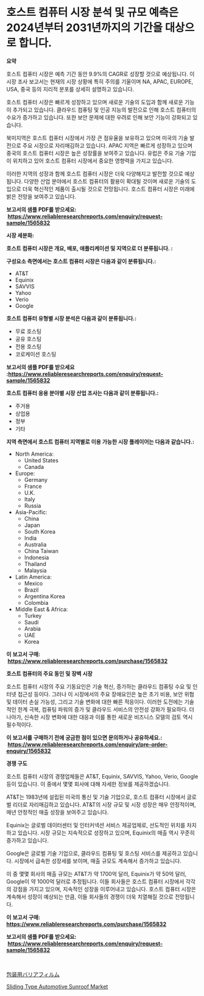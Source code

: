 <p><h1>호스트 컴퓨터 시장 분석 및 규모 예측은 2024년부터 2031년까지의 기간을 대상으로 합니다.</h1></p><p><strong>요약</strong></p>
<p><p>호스트 컴퓨터 시장은 예측 기간 동안 9.9%의 CAGR로 성장할 것으로 예상됩니다. 이 시장 조사 보고서는 현재의 시장 상황에 특히 주의를 기울이며 NA, APAC, EUROPE, USA, 중국 등의 지리적 분포를 상세히 설명하고 있습니다.</p><p>호스트 컴퓨터 시장은 빠르게 성장하고 있으며 새로운 기술의 도입과 함께 새로운 기능이 추가되고 있습니다. 클라우드 컴퓨팅 및 인공 지능의 발전으로 인해 호스트 컴퓨터의 수요가 증가하고 있습니다. 또한 보안 문제에 대한 우려로 인해 보안 기능이 강화되고 있습니다.</p><p>북미지역은 호스트 컴퓨터 시장에서 가장 큰 점유율을 보유하고 있으며 미국의 기술 발전으로 주요 시장으로 자리매김하고 있습니다. APAC 지역은 빠르게 성장하고 있으며 중국의 호스트 컴퓨터 시장은 높은 성장률을 보여주고 있습니다. 유럽은 주요 기술 기업이 위치하고 있어 호스트 컴퓨터 시장에서 중요한 영향력을 가지고 있습니다.</p><p>이러한 지역의 성장과 함께 호스트 컴퓨터 시장은 더욱 다양해지고 발전할 것으로 예상됩니다. 다양한 산업 분야에서 호스트 컴퓨터의 활용이 확대될 것이며 새로운 기술의 도입으로 더욱 혁신적인 제품이 출시될 것으로 전망됩니다. 호스트 컴퓨터 시장은 미래에 밝은 전망을 보여주고 있습니다.</p></p>
<p><strong>보고서의 샘플 PDF를 받으세요: &nbsp;<a href="https://www.reliableresearchreports.com/enquiry/request-sample/1565832">https://www.reliableresearchreports.com/enquiry/request-sample/1565832</a></strong></p>
<p><strong>시장 세분화:</strong></p>
<p><strong> 호스트 컴퓨터 시장은 개요, 배포, 애플리케이션 및 지역으로 더 분류됩니다. :</strong></p>
<p><strong>구성요소 측면에서는 호스트 컴퓨터 시장은 다음과 같이 분류됩니다.:</strong></p>
<p><ul><li>AT&T</li><li>Equinix</li><li>SAVVIS</li><li>Yahoo</li><li>Verio</li><li>Google</li></ul></p>
<p><strong> 호스트 컴퓨터 유형별 시장 분석은 다음과 같이 분류됩니다.:</strong></p>
<p><ul><li>무료 호스팅</li><li>공유 호스팅</li><li>전용 호스팅</li><li>코로케이션 호스팅</li></ul></p>
<p><strong>보고서의 샘플 PDF를 받으세요 :<a href="https://www.reliableresearchreports.com/enquiry/request-sample/1565832">https://www.reliableresearchreports.com/enquiry/request-sample/1565832</a></strong></p>
<p><strong> 호스트 컴퓨터 응용 분야별 시장 산업 조사는 다음과 같이 분류됩니다.:</strong></p>
<p><ul><li>주거용</li><li>상업용</li><li>정부</li><li>기타</li></ul></p>
<p><strong>지역 측면에서 호스트 컴퓨터 지역별로 이용 가능한 시장 플레이어는 다음과 같습니다.:</strong></p>
<p><ul>
    <li>
        North America:
        <ul>
            <li>United States</li>
            <li>Canada</li>
        </ul>
    </li>
    <li>
        Europe:
        <ul>
            <li>Germany</li>
            <li>France</li>
            <li>U.K.</li>
            <li>Italy</li>
            <li>Russia</li>
        </ul>
    </li>
    <li>
        Asia-Pacific:
        <ul>
            <li>China</li>
            <li>Japan</li>
            <li>South Korea</li>
            <li>India</li>
            <li>Australia</li>
            <li>China Taiwan</li>
            <li>Indonesia</li>
            <li>Thailand</li>
            <li>Malaysia</li>
        </ul>
    </li>
    <li>
        Latin America:
        <ul>
            <li>Mexico</li>
            <li>Brazil</li>
            <li>Argentina Korea</li>
            <li>Colombia</li>
        </ul>
    </li>
    <li>
        Middle East & Africa:
        <ul>
            <li>Turkey</li>
            <li>Saudi</li>
            <li>Arabia</li>
            <li>UAE</li>
            <li>Korea</li>
        </ul>
    </li>
    </ul></p>
<p><strong>이 보고서 구매: &nbsp;<a href="https://www.reliableresearchreports.com/purchase/1565832">https://www.reliableresearchreports.com/purchase/1565832</a></strong></p>
<p><strong>호스트 컴퓨터의 주요 동인 및 장벽 시장</strong></p>
<p><p>호스트 컴퓨터 시장의 주요 기동요인은 기술 혁신, 증가하는 클라우드 컴퓨팅 수요 및 인터넷 접근성 등이다. 그러나 이 시장에서의 주요 장애요인은 높은 초기 비용, 보안 위협 및 데이터 손실 가능성, 그리고 기술 변화에 대한 빠른 적응이다. 이러한 도전에는 기술적인 한계 극복, 컴퓨팅 파워의 증가 및 클라우드 서비스의 안전성 강화가 필요하다. 더 나아가, 신속한 시장 변화에 대한 대응과 이를 통한 새로운 비즈니스 모델의 검토 역시 필수적이다.</p></p>
<p><strong>이 보고서를 구매하기 전에 궁금한 점이 있으면 문의하거나 공유하세요.: &nbsp;<a href="https://www.reliableresearchreports.com/enquiry/pre-order-enquiry/1565832">https://www.reliableresearchreports.com/enquiry/pre-order-enquiry/1565832</a></strong></p>
<p><strong>경쟁 구도</strong></p>
<p><p>호스트 컴퓨터 시장의 경쟁업체들은 AT&T, Equinix, SAVVIS, Yahoo, Verio, Google 등이 있습니다. 이 중에서 몇몇 회사에 대해 자세한 정보를 제공하겠습니다.</p><p>AT&T는 1983년에 설립된 미국의 통신 및 기술 기업으로, 호스트 컴퓨터 시장에서 글로벌 리더로 자리매김하고 있습니다. AT&T의 시장 규모 및 시장 성장은 매우 안정적이며, 매년 안정적인 매출 성장을 보여주고 있습니다.</p><p>Equinix는 글로벌 데이터센터 및 인터커넥션 서비스 제공업체로, 선도적인 위치를 차지하고 있습니다. 시장 규모는 지속적으로 성장하고 있으며, Equinix의 매출 역시 꾸준히 증가하고 있습니다.</p><p>Google은 글로벌 기술 기업으로, 클라우드 컴퓨팅 및 호스팅 서비스를 제공하고 있습니다. 시장에서 급속한 성장세를 보이며, 매출 규모도 계속해서 증가하고 있습니다.</p><p>이 중 몇몇 회사의 매출 규모는 AT&T가 약 1700억 달러, Equinix가 약 50억 달러, Google이 약 1000억 달러로 추정됩니다. 이들 회사들은 호스트 컴퓨터 시장에서 각각의 강점을 가지고 있으며, 지속적인 성장을 이루어내고 있습니다. 호스트 컴퓨터 시장은 계속해서 성장이 예상되는 만큼, 이들 회사들의 경쟁이 더욱 치열해질 것으로 전망됩니다.</p></p>
<p><strong>이 보고서 구매: &nbsp; <a href="https://www.reliableresearchreports.com/purchase/1565832">https://www.reliableresearchreports.com/purchase/1565832</a></strong></p>
<p><strong>보고서의 샘플 PDF를 받으세요: &nbsp;<a href="https://www.reliableresearchreports.com/enquiry/request-sample/1565832">https://www.reliableresearchreports.com/enquiry/request-sample/1565832</a></strong><strong></strong></p>
<p>&nbsp;</p>
<p><p><a href="https://github.com/SarahFahey88/Market-Research-Report-List-1/blob/main/95568696214.md">包装用バリアフィルム</a></p><p><a href="https://full-wildebeest-80b.notion.site/Sliding-Type-Automotive-Sunroof-Market-A-Comprehensive-Report-of-its-Market-Share-Growth-Trends-2-cb9f885758df4fcd972b99dcf10bd3bd">Sliding Type Automotive Sunroof Market</a></p></p>